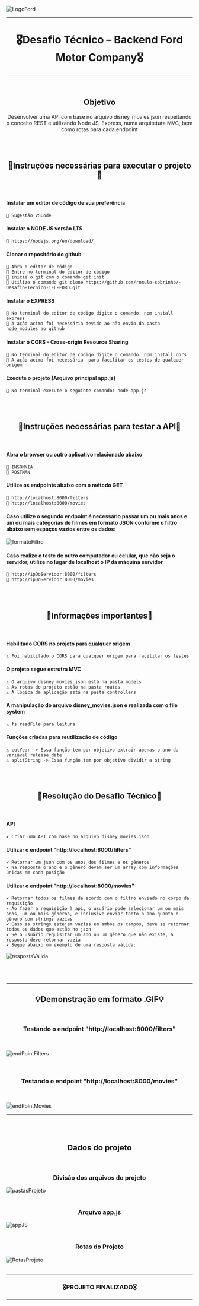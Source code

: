 ![LogoFord](https://user-images.githubusercontent.com/68918326/183781920-2a8375ab-11f3-4a78-a77e-78c1d2ab5e15.PNG)

<hr>
<h1 align="center">🎖️Desafio Técnico – Backend Ford Motor Company🎖️</h1>
<hr>
<br>


<h2 align="center">Objetivo</h2>
<p align="center">
  Desenvolver uma API com base no arquivo disney_movies.json respeitando o conceito REST e utilizando Node JS, Express, numa arquitetura MVC, bem como rotas para cada endpoint</p>
<br>
<br>


<h2 align="center">🚧Instruções necessárias para executar o projeto🚧</h2>
<br>

  #### Instalar um editor de código de sua preferência
    📌 Sugestão VSCode

  #### Instalar o NODE JS versão LTS
    📌 https://nodejs.org/en/download/
  
  #### Clonar o repositório do github
    📌 Abra o editor de código
    📌 Entre no terminal do editor de código
    📌 inicie o git com o comando git init
    📌 Utilize o comando git clone https://github.com/romulo-sobrinho/-Desafio-Tecnico-IEL-FORD.git

  #### Instalar o EXPRESS
    📌 No terminal do editor de código digite o comando: npm install express
    📌 A ação acima foi necessária devido ao não envio da pasta node_modules ao github

  #### Instalar o CORS - Cross-origin Resource Sharing
    📌 No terminal do editor de código digite o comando: npm install cors
    📌 A ação acima foi necessária  para facilitar os testes de qualquer origem
 
  #### Execute o projeto (Arquivo principal app.js)
    📌 No terminal execute o seguinte comando: node app.js
<br>
<br>


<h2 align="center">🚧Instruções necessárias para testar a API🚧</h2>
<br> 
    
  #### Abra o browser ou outro aplicativo relacionado abaixo
    📌 INSOMNIA
    📌 POSTMAN
  
  #### Utilize os endpoints abaixo com o método GET
    📌 http://localhost:8000/filters
    📌 http://localhost:8000/movies

  #### Caso utilize o segundo endpoint é necessário passar um ou mais anos e um ou mais categorias de filmes em formato JSON	conforme o filtro abaixo sem espaços vazios entre os dados:
  ![formatoFiltro](https://user-images.githubusercontent.com/68918326/184650803-a115eacb-f3f9-46bd-8146-c89ec3096b2b.PNG)

  #### Caso realize o teste de outro computador ou celular, que não seja o servidor, utilize no lugar de localhost o IP da máquina servidor
    📌 http://ipDoServidor:8000/filters
    📌 http://ipDoServidor:8000/movies
<br>
<br>


<h2 align="center">🚨Informações importantes🚨</h2>
<br> 

  #### Habilitado CORS no projeto para qualquer origem
    ⚠️ Foi habilitado o CORS para qualquer origem para facilitar os testes

  #### O projeto segue estrutra MVC
    ⚠️ O arquivo disney_movies.json está na pasta models
    ⚠️ As rotas do projeto estão na pasta routes
    ⚠️ A lógica da aplicação está na pasta controllers

  #### A manipulação do arquivo disney_movies.json é realizada com o file system
    ⚠️ fs.readFile para leitura

  #### Funções criadas para reutilização de código
    ⚠️ cutYear -> Essa função tem por objetivo extrair apenas o ano da variável release_date
    ⚠️ splitString -> Essa função tem por objetivo dividir a string
<br>
<br> 


<h2 align="center">🚀Resolução do Desafio Técnico🚀</h2>
<br> 

  #### API
    ✔️ Criar uma API com base no arquivo disney_movies.json

  #### Utilizar o endpoint "http://localhost:8000/filters"
    ✔️ Retornar um json com os anos dos filmes e os gêneros
    ✔️ Na resposta o ano e o gênero devem ser um array com informações únicas em cada posição

  #### Utilizar o endpoint "http://localhost:8000/movies"
    ✔️ Retornar todos os filmes de acordo com o filtro enviado no corpo da requisição
    ✔️ Ao fazer a requisição à api, o usuário pode selecionar um ou mais anos, um ou mais gêneros, e inclusive enviar tanto o ano quanto o gênero com strings vazias
    ✔️ Caso as strings estejam vazias em ambos os campos, deve se retornar todos os dados que estão no json
    ✔️ Se o usuário requisitar um ano ou um gênero que não existe, a resposta deve retornar vazia
    ✔️ Segue abaixo um exemplo de uma resposta válida:
  ![respostaVálida](https://user-images.githubusercontent.com/68918326/184652945-bf5dd5a2-7f34-4071-a9a4-a0c919802dd2.PNG)
<br>
<br> 
<br> 
<br>

    
<hr>
<h2 align="center">💡Demonstração em formato .GIF💡</h2>
<br> 

<h3 align="center">Testando o endpoint "http://localhost:8000/filters"</h3>
<br> 

![endPointFilters](https://user-images.githubusercontent.com/68918326/184658345-8ab32443-5011-4874-b54f-5101decd0f77.gif)
<br>
<br>
<br>

<h3 align="center">Testando o endpoint "http://localhost:8000/movies"</h3>
<br>

![endPointMovies](https://user-images.githubusercontent.com/68918326/184661890-7ffbfe0a-d276-41fb-b48d-47f5375b2e7b.gif)
<br>


<hr>
<br>
<br>


<h2 align="center">Dados do projeto</h2><br>

<h3 align="center">Divisão dos arquivos do projeto</h3>

![pastasProjeto](https://user-images.githubusercontent.com/68918326/184655144-d176f4a2-6a5f-469e-b630-f4a6762991c5.PNG)
<br>
<br>


<h3 align="center">Arquivo app.js</h3>

![appJS](https://user-images.githubusercontent.com/68918326/184671337-013afa79-a43b-4c02-a808-5ae7befc4a1f.PNG)
<br>
<br>


<h3 align="center">Rotas do Projeto</h3>

![RotasProjeto](https://user-images.githubusercontent.com/68918326/184655434-e6e702b9-57ed-414b-9cce-4d2416d9b0bf.PNG)
<br>
<br>


<hr>
<h3 align="center">🎖️PROJETO FINALIZADO🎖️</h3>
<hr>